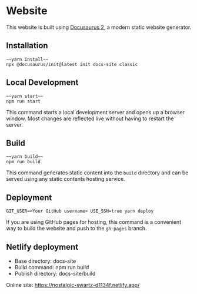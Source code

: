 # Website

This website is built using [Docusaurus 2](https://docusaurus.io/), a modern static website generator.

## Installation

```console
~~yarn install~~
npx @docusaurus/init@latest init docs-site classic
```

## Local Development

```console
~~yarn start~~
npm run start
```

This command starts a local development server and opens up a browser window. Most changes are reflected live without having to restart the server.

## Build

```console
~~yarn build~~
npm run build
```

This command generates static content into the `build` directory and can be served using any static contents hosting service.

## Deployment

```console
GIT_USER=<Your GitHub username> USE_SSH=true yarn deploy
```

If you are using GitHub pages for hosting, this command is a convenient way to build the website and push to the `gh-pages` branch.

## Netlify deployment
- Base directory: docs-site
- Build command: npm run build
- Publish directory: docs-site/build

Online site: https://nostalgic-swartz-d1134f.netlify.app/